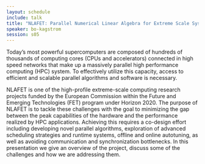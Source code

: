 ```yaml
---
layout: schedule
include: talk
title: "NLAFET: Parallel Numerical Linear Algebra for Extreme Scale Systems"
speaker: bo-kagstrom
session: s05
---
```


Today’s most powerful supercomputers are composed of hundreds of thousands of
computing cores (CPUs and accelerators) connected in high speed networks that
make up a massively parallel high performance computing (HPC) system. To
effectively utilize this capacity, access to efficient and scalable parallel
algorithms and software is necessary.

NLAFET is one of the high-profile extreme-scale computing research projects
funded by the European Commission within the Future and Emerging Technologies
(FET) program under Horizon 2020. The purpose of NLAFET is to tackle these
challenges with the goal to minimizing the gap between the peak capabilities of
the hardware and the performance realized by HPC applications. Achieving this
requires a co-design effort including developing novel parallel algorithms,
exploration of advanced scheduling strategies and runtime systems, offline and
online autotuning, as well as avoiding communication and synchronization
bottlenecks. In this presentation we give an overview of the project, discuss
some of the challenges and how we are addressing them.
